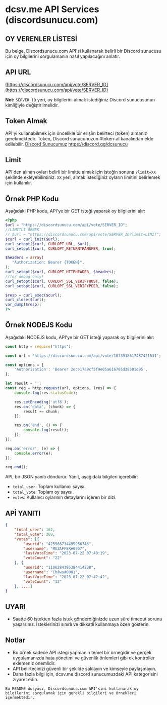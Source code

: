 # dcsv.me API Services (discordsunucu.com)

## OY VERENLER LİSTESİ

Bu belge, Discordsunucu.com API'si kullanarak belirli bir Discord sunucusu için oy bilgilerini sorgulamanın nasıl yapılacağını anlatır.


## API URL

[https://discordsunucu.com/api/vote/SERVER_ID](https://discordsunucu.com/api/vote/SERVER_ID)

**Not:** `SERVER_ID` yeri, oy bilgilerini almak istediğiniz Discord sunucusunun kimliğiyle değiştirilmelidir.


## Token Almak

API'yi kullanabilmek için öncelikle bir erişim belirteci (token) almanız gerekmektedir. Token, Discord sunucunuzun #token-al kanalından elde edilebilir. [Discord Sunucumuz](https://discord.gg/dcsunucu) https://discord.gg/dcsunucu


## Limit

API'den alınan oyları belirli bir limitte almak için isteğin sonuna `?limit=XX` şeklinde ekleyebilirsiniz. `XX` yeri, almak istediğiniz oyların limitini belirlemek için kullanılır.

 ## Örnek PHP Kodu

Aşağıdaki PHP kodu, API'ye bir GET isteği yaparak oy bilgilerini alır:
```php
<?php
$url = "https://discordsunucu.com/api/vote/SERVER_ID";
//LİMİTLİ ÖRNEK
// $url = "https://discordsunucu.com/api/vote/SERVER_ID?limit=LIMIT";
$curl = curl_init($url);
curl_setopt($curl, CURLOPT_URL, $url);
curl_setopt($curl, CURLOPT_RETURNTRANSFER, true);

$headers = array(
   "Authorization: Bearer {TOKEN}",
);
curl_setopt($curl, CURLOPT_HTTPHEADER, $headers);
//for debug only!
curl_setopt($curl, CURLOPT_SSL_VERIFYHOST, false);
curl_setopt($curl, CURLOPT_SSL_VERIFYPEER, false);

$resp = curl_exec($curl);
curl_close($curl);
var_dump($resp);
?>
```

 ## Örnek NODEJS Kodu

Aşağıdaki NODEJS kodu, API'ye bir GET isteği yaparak oy bilgilerini alır:
```js
const http = require("https");

const url = 'https://discordsunucu.com/api/vote/1073918617487421531';

const options = {
    'Authorization': 'Bearer 2ece17a9cf5f9e05a616705d38501e95',
};

let result = '';
const req = http.request(url, options, (res) => {
    console.log(res.statusCode);

    res.setEncoding('utf8');
    res.on('data', (chunk) => {
        result += chunk;
    });

    res.on('end', () => {
        console.log(result);
    });
});

req.on('error', (e) => {
    console.error(e);
});

req.end();
```


API, bir JSON yanıtı döndürür. Yanıt, aşağıdaki bilgileri içerebilir:

- `total_user`: Toplam kullanıcı sayısı.
- `total_vote`: Toplam oy sayısı.
- `votes`: Kullanıcı oylarının detaylarını içeren bir dizi.

 ## APİ YANITI

```json
{
    "total_user": 162,
    "total_vote": 269,
    "votes": [{
        "userid": "425566714499956748",
        "username": "MUZAFFER#0907",
        "lastVoteTime": "2023-07-22 07:40:19",
        "voteCount": "22"
    }, {
        "userid": "1106284195384414238",
        "username": "Châws#0001",
        "lastVoteTime": "2023-07-22 07:42:42",
        "voteCount": "12"
    }, ....]
}
```
## UYARI

- Saatte 60 istekten fazla istek gönderdiğinizde uzun süre timeout sorunu yaşarsınız. İsteklerinizi sınırlı ve dikkatli kullanmaya özen gösterin.


## Notlar

- Bu örnek sadece API isteği yapmanın temel bir örneğidir ve gerçek uygulamanızda hata yönetimi ve güvenlik önlemleri gibi ek kontroller eklemeniz önemlidir.
- API belirtecinizi güvenli bir şekilde saklayın ve kimseyle paylaşmayın.
- Daha fazla bilgi için, dcsv.me discord sunucumuzdaki API kategorisini ziyaret edin.

`Bu README dosyası, Discordsunucu.com API'sini kullanarak oy bilgilerini sorgulamak için gerekli bilgileri ve örnekleri içermektedir.`

